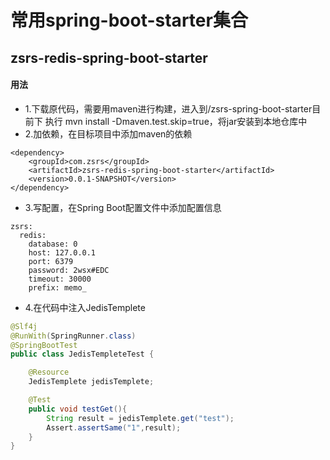 # 常用spring-boot-starter集合

## zsrs-redis-spring-boot-starter
#### 用法
* 1.下载原代码，需要用maven进行构建，进入到/zsrs-spring-boot-starter目前下
执行 mvn install -Dmaven.test.skip=true，将jar安装到本地仓库中
* 2.加依赖，在目标项目中添加maven的依赖

``` 
<dependency>
    <groupId>com.zsrs</groupId>
    <artifactId>zsrs-redis-spring-boot-starter</artifactId>
    <version>0.0.1-SNAPSHOT</version>
</dependency>
```
* 3.写配置，在Spring Boot配置文件中添加配置信息

```
zsrs:
  redis:
    database: 0
    host: 127.0.0.1
    port: 6379
    password: 2wsx#EDC
    timeout: 30000
    prefix: memo_
```
* 4.在代码中注入JedisTemplete

```java
@Slf4j
@RunWith(SpringRunner.class)
@SpringBootTest
public class JedisTempleteTest {

    @Resource
    JedisTemplete jedisTemplete;

    @Test
    public void testGet(){
        String result = jedisTemplete.get("test");
        Assert.assertSame("1",result);
    }
}




```




